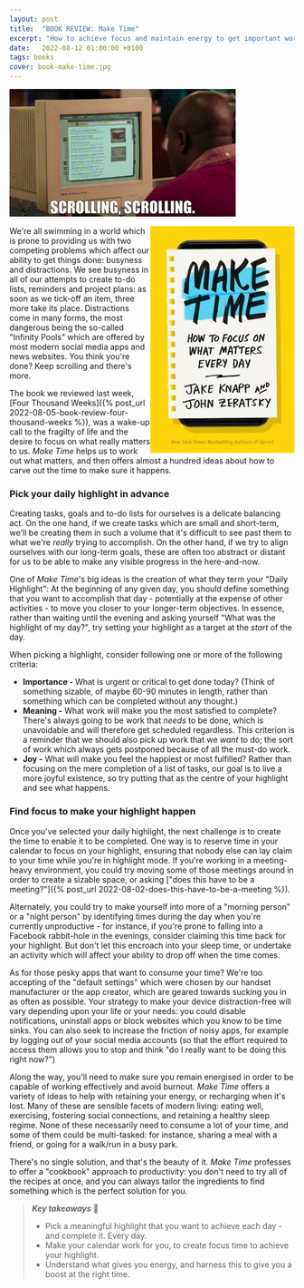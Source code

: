 ```yaml
---
layout: post
title:  "BOOK REVIEW: Make Time"
excerpt: "How to achieve focus and maintain energy to get important work done."
date:   2022-08-12 01:00:00 +0100
tags: books
cover: book-make-time.jpg
---
```


![Unbreakable Kimmy Schmidt - Scrolling, Scrolling](/assets/img/unbreakable-kimmy-schmidt-scrolling.gif)

<img src="/assets/img/book-make-time.jpg" align="right">We're all swimming in a world which is prone to providing us with two competing problems which affect our ability to get things done: busyness and distractions. We see busyness in all of our attempts to create to-do lists, reminders and project plans: as soon as we tick-off an item, three more take its place. Distractions come in many forms, the most dangerous being the so-called "Infinity Pools" which are offered by most modern social media apps and news websites. You think you're done? Keep scrolling and there's more.

The book we reviewed last week, [Four Thousand Weeks]({% post_url 2022-08-05-book-review-four-thousand-weeks %}), was a wake-up call to the fragilty of life and the desire to focus on what really matters to us. _Make Time_ helps us to work out what matters, and then offers almost a hundred ideas about how to carve out the time to make sure it happens.

### Pick your daily highlight in advance

Creating tasks, goals and to-do lists for ourselves is a delicate balancing act. On the one hand, if we create tasks which are small and short-term, we'll be creating them in such a volume that it's difficult to see past them to what we're _really_ trying to accomplish. On the other hand, if we try to align ourselves with our long-term goals, these are often too abstract or distant for us to be able to make any visible progress in the here-and-now.

One of _Make Time_'s big ideas is the creation of what they term your "Daily Highlight": At the beginning of any given day, you should define something that you want to accomplish that day - potentially at the expense of other activities - to move you closer to your longer-term objectives. In essence, rather than waiting until the evening and asking yourself "What was the highlight of my day?", try setting your highlight as a target at the _start_ of the day.

When picking a highlight, consider following one or more of the following criteria:

* **Importance -** What is urgent or critical to get done today? (Think of something sizable, of maybe 60-90 minutes in length, rather than something which can be completed without any thought.)
* **Meaning -** What work will make you the most satisfied to complete? There's always going to be work that _needs_ to be done, which is unavoidable and will therefore get scheduled regardless. This criterion is a reminder that we should also pick up work that we _want_ to do; the sort of work which always gets postponed because of all the must-do work.
* **Joy -** What will make you feel the happiest or most fulfilled? Rather than focusing on the mere completion of a list of tasks, our goal is to live a more joyful existence, so try putting that as the centre of your highlight and see what happens.

### Find focus to make your highlight happen

Once you've selected your daily highlight, the next challenge is to create the time to enable it to be completed. One way is to reserve time in your calendar to focus on your highlight, ensuring that nobody else can lay claim to your time while you're in highlight mode. If you're working in a meeting-heavy environment, you could try moving some of those meetings around in order to create a sizable space, or asking ["does this have to be a meeting?"]({% post_url 2022-08-02-does-this-have-to-be-a-meeting %}).

Alternately, you could try to make yourself into more of a "morning person" or a "night person" by identifying times during the day when you're currently unproductive - for instance, if you're prone to falling into a Facebook rabbit-hole in the evenings, consider claiming this time back for your highlight. But don't let this encroach into your sleep time, or undertake an activity which will affect your ability to drop off when the time comes.

As for those pesky apps that want to consume your time? We're too accepting of the "default settings" which were chosen by our handset manufacturer or the app creator, which are geared towards sucking you in as often as possible. Your strategy to make your device distraction-free will vary depending upon your life or your needs: you could disable notifications, uninstall apps or block websites which you know to be time sinks. You can also seek to increase the friction of noisy apps, for example by logging out of your social media accounts (so that the effort required to access them allows you to stop and think "do I really want to be doing this right now?")

Along the way, you'll need to make sure you remain energised in order to be capable of working effectively and avoid burnout. _Make Time_ offers a variety of ideas to help with retaining your energy, or recharging when it's lost. Many of these are sensible facets of modern living: eating well, exercising, fostering social connections, and retaining a healthy sleep regime. None of these necessarily need to consume a lot of your time, and some of them could be multi-tasked: for instance, sharing a meal with a friend, or going for a walk/run in a busy park.

There's no single solution, and that's the beauty of it. _Make Time_ professes to offer a "cookbook" approach to productivity: you don't need to try all of the recipes at once, and you can always tailor the ingredients to find something which is the perfect solution for you.

> **_Key takeaways_** 📝  
> * Pick a meaningful highlight that you want to achieve each day - and complete it. Every day.
> * Make your calendar work for you, to create focus time to achieve your highlight.
> * Understand what gives you energy, and harness this to give you a boost at the right time.
